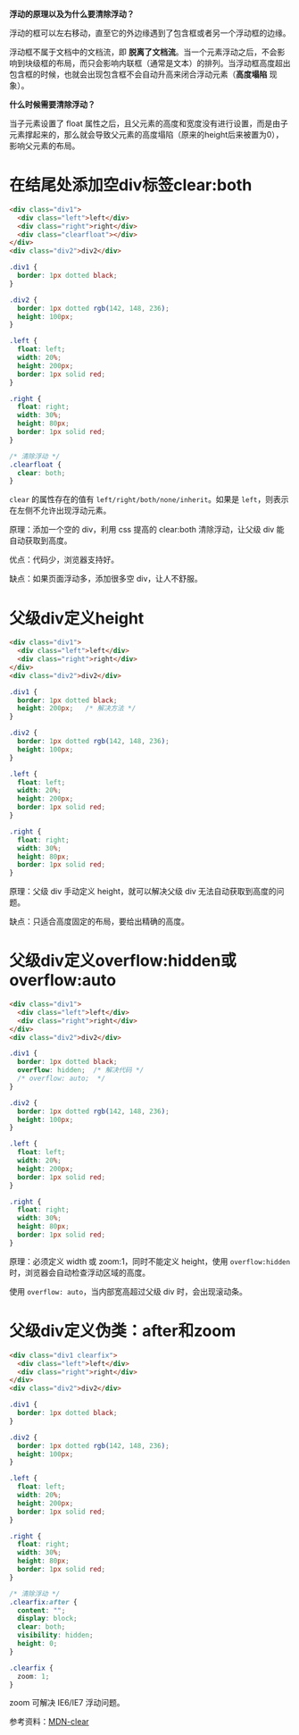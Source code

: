 **浮动的原理以及为什么要清除浮动？**

浮动的框可以左右移动，直至它的外边缘遇到了包含框或者另一个浮动框的边缘。

浮动框不属于文档中的文档流，即 **脱离了文档流**。当一个元素浮动之后，不会影响到块级框的布局，而只会影响内联框（通常是文本）的排列。当浮动框高度超出包含框的时候，也就会出现包含框不会自动升高来闭合浮动元素（**高度塌陷** 现象）。

**什么时候需要清除浮动？**

当子元素设置了 float 属性之后，且父元素的高度和宽度没有进行设置，而是由子元素撑起来的，那么就会导致父元素的高度塌陷（原来的height后来被置为0），影响父元素的布局。

# 在结尾处添加空div标签clear:both

```html
<div class="div1">
  <div class="left">left</div>
  <div class="right">right</div>
  <div class="clearfloat"></div>
</div>
<div class="div2">div2</div>
```

```css
.div1 {
  border: 1px dotted black;
}

.div2 {
  border: 1px dotted rgb(142, 148, 236);
  height: 100px;
}

.left {
  float: left;
  width: 20%;
  height: 200px;
  border: 1px solid red;
}

.right {
  float: right;
  width: 30%;
  height: 80px;
  border: 1px solid red;
}

/* 清除浮动 */
.clearfloat {
  clear: both;
}
```

`clear` 的属性存在的值有 `left/right/both/none/inherit`。如果是 `left`，则表示在左侧不允许出现浮动元素。

原理：添加一个空的 div，利用 css 提高的 clear:both 清除浮动，让父级 div 能自动获取到高度。

优点：代码少，浏览器支持好。

缺点：如果页面浮动多，添加很多空 div，让人不舒服。

# 父级div定义height

```html
<div class="div1">
  <div class="left">left</div>
  <div class="right">right</div>
</div>
<div class="div2">div2</div>
```

```css
.div1 {
  border: 1px dotted black;
  height: 200px;   /* 解决方法 */
}

.div2 {
  border: 1px dotted rgb(142, 148, 236);
  height: 100px;
}

.left {
  float: left;
  width: 20%;
  height: 200px;
  border: 1px solid red;
}

.right {
  float: right;
  width: 30%;
  height: 80px;
  border: 1px solid red;
}  
```

原理：父级 div 手动定义 height，就可以解决父级 div 无法自动获取到高度的问题。

缺点：只适合高度固定的布局，要给出精确的高度。

# 父级div定义overflow:hidden或overflow:auto

```html
<div class="div1">
  <div class="left">left</div>
  <div class="right">right</div>
</div>
<div class="div2">div2</div>
```

```css
.div1 {
  border: 1px dotted black;
  overflow: hidden;  /* 解决代码 */
  /* overflow: auto;  */
}

.div2 {
  border: 1px dotted rgb(142, 148, 236);
  height: 100px;
}

.left {
  float: left;
  width: 20%;
  height: 200px;
  border: 1px solid red;
}

.right {
  float: right;
  width: 30%;
  height: 80px;
  border: 1px solid red;
}  
```

原理：必须定义 width 或 zoom:1，同时不能定义 height，使用 `overflow:hidden` 时，浏览器会自动检查浮动区域的高度。

使用 `overflow: auto`，当内部宽高超过父级 div 时，会出现滚动条。

# 父级div定义伪类：after和zoom

```html
<div class="div1 clearfix">
  <div class="left">left</div>
  <div class="right">right</div>
</div>
<div class="div2">div2</div>
```

```css
.div1 {
  border: 1px dotted black;
}

.div2 {
  border: 1px dotted rgb(142, 148, 236);
  height: 100px;
}

.left {
  float: left;
  width: 20%;
  height: 200px;
  border: 1px solid red;
}

.right {
  float: right;
  width: 30%;
  height: 80px;
  border: 1px solid red;
}

/* 清除浮动 */
.clearfix:after {
  content: "";
  display: block;
  clear: both;
  visibility: hidden;
  height: 0;
}

.clearfix {
  zoom: 1;
}
```

zoom 可解决 IE6/IE7 浮动问题。

参考资料：[MDN-clear](https://developer.mozilla.org/zh-CN/docs/Web/CSS/clear)
